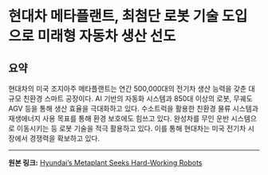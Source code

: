 # 현대차 메타플랜트, 최첨단 로봇 기술 도입으로 미래형 자동차 생산 선도

## 요약
현대차의 미국 조지아주 메타플랜트는 연간 500,000대의 전기차 생산 능력을 갖춘 대규모 친환경 스마트 공장이다.  AI 기반의 자동화 시스템과 850대 이상의 로봇, 무궤도 AGV 등을 통해 생산 효율을 극대화하고 있다.  수소트럭을 활용한 친환경 물류 시스템과 재생에너지 사용 목표를 통해 환경 보호에도 힘쓰고 있다.  완성차를 무인 운반 시스템으로 이동시키는 등 로봇 기술을 적극 활용하고 있다. 이를 통해 현대차는 미국 전기차 시장에서 경쟁력을 확보하고 있다.

---

**원본 링크:** [Hyundai’s Metaplant Seeks Hard-Working Robots](https://spectrum.ieee.org/hyundai-metaplant-georgia)
